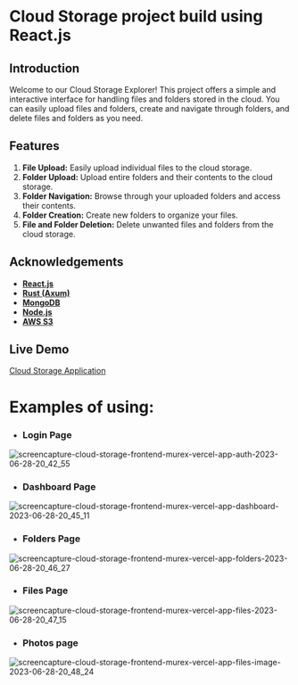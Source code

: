 # Cloud Storage project build using React.js 
## Introduction
Welcome to our Cloud Storage Explorer!
This project offers a simple and interactive interface for handling files and folders stored in the cloud. You can easily upload files and folders, create and navigate through folders, and delete files and folders as you need.
## Features 
1. **File Upload:** Easily upload individual files to the cloud storage.
2. **Folder Upload:** Upload entire folders and their contents to the cloud storage.
3. **Folder Navigation:** Browse through your uploaded folders and access their contents.
4. **Folder Creation:** Create new folders to organize your files.
5. **File and Folder Deletion:** Delete unwanted files and folders from the cloud storage.

## Acknowledgements
* **<u>React.js</u>**
* **<u>Rust (Axum)</u>**
* **<u>MongoDB</u>**
* **<u>Node.js</u>**
* **<u>AWS S3</u>**

## Live Demo
[Cloud Storage Application](https://cloud-storage-frontend-murex.vercel.app/)

# Examples of using:
* ### Login Page

![screencapture-cloud-storage-frontend-murex-vercel-app-auth-2023-06-28-20_42_55](https://github.com/6LiTCH66/cloud-storage-frontend/assets/62281366/8261d8b0-b9e5-4566-bb17-5c1a3a5b92b3)
* ### Dashboard Page

![screencapture-cloud-storage-frontend-murex-vercel-app-dashboard-2023-06-28-20_45_11](https://github.com/6LiTCH66/cloud-storage-frontend/assets/62281366/38634eb3-db83-4be9-9b95-1583a8db64f6)
* ### Folders Page
![screencapture-cloud-storage-frontend-murex-vercel-app-folders-2023-06-28-20_46_27](https://github.com/6LiTCH66/cloud-storage-frontend/assets/62281366/111b7306-a714-4d38-a7a0-8c71eef4360f)

* ### Files Page
![screencapture-cloud-storage-frontend-murex-vercel-app-files-2023-06-28-20_47_15](https://github.com/6LiTCH66/cloud-storage-frontend/assets/62281366/411546f9-5ce2-4015-8c72-dc44388a5f77)
* ### Photos page
![screencapture-cloud-storage-frontend-murex-vercel-app-files-image-2023-06-28-20_48_24](https://github.com/6LiTCH66/cloud-storage-frontend/assets/62281366/640963cf-cc24-480b-8f63-4a3dcbbabd2a)
